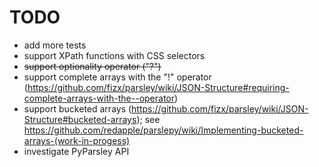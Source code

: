 # TODO

* add more tests
* support XPath functions with CSS selectors
* ~~support optionality operator ("?")~~
* support complete arrays with the "!" operator (https://github.com/fizx/parsley/wiki/JSON-Structure#requiring-complete-arrays-with-the--operator)
* support bucketed arrays (https://github.com/fizx/parsley/wiki/JSON-Structure#bucketed-arrays);
see https://github.com/redapple/parslepy/wiki/Implementing-bucketed-arrays-(work-in-progess)
* investigate PyParsley API
